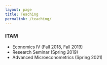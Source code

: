 ```yaml
---
layout: page
title: Teaching
permalink: /teaching/
---
```


### ITAM
* Economics IV (Fall 2018, Fall 2019)  
* Research Seminar (Spring 2019)
* Advanced Microeconometrics (Spring 2021)
